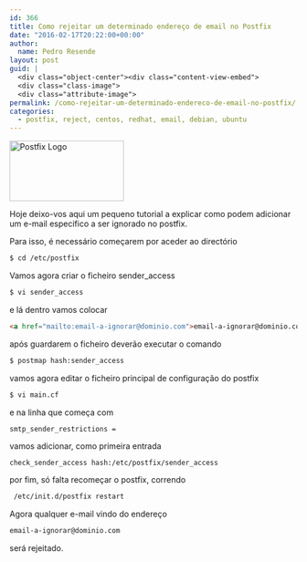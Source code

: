 ```yaml
---
id: 366
title: Como rejeitar um determinado endereço de email no Postfix
date: "2016-02-17T20:22:00+00:00"
author:
  name: Pedro Resende
layout: post
guid: |
  <div class="object-center"><div class="content-view-embed">
  <div class="class-image">
  <div class="attribute-image">
permalink: /como-rejeitar-um-determinado-endereco-de-email-no-postfix/
categories:
  - postfix, reject, centos, redhat, email, debian, ubuntu
---
```


<div class="object-center">
  <div class="content-view-embed">
    <div class="class-image">
      <div class="attribute-image">
      <img src="https://blog.resende.biz/assets/blog/ezdemo_site/storage/images/media/images/postfix-logo/12687-1-eng-GB/Postfix-Logo_medium.png" width="200" height="106"  style="border: 0px solid ;" alt="Postfix Logo" title="Postfix Logo" />
      </div>
    </div>
  </div>
</div>

Hoje deixo-vos aqui um pequeno tutorial a explicar como podem adicionar um e-mail especifico a ser ignorado no postfix.

Para isso, é necessário começarem por aceder ao directório

```bash
$ cd /etc/postfix
```

Vamos agora criar o ficheiro sender_access

```bash
$ vi sender_access
```

e lá dentro vamos colocar

```html
<a href="mailto:email-a-ignorar@dominio.com">email-a-ignorar@dominio.com/a> REJECT
```

após guardarem o ficheiro deverão executar o comando

```bash
$ postmap hash:sender_access
```

vamos agora editar o ficheiro principal de configuração do postfix

```bash
$ vi main.cf
```

e na linha que começa com

```bahs
smtp_sender_restrictions =
```

vamos adicionar, como primeira entrada

```bash
check_sender_access hash:/etc/postfix/sender_access
```

por fim, só falta recomeçar o postfix, correndo

```bash
 /etc/init.d/postfix restart
 ```

Agora qualquer e-mail vindo do endereço

```bash
email-a-ignorar@dominio.com
```

será rejeitado.
